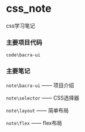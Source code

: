 # css_note
css学习笔记

### 主要项目代码

`code\bacra-ui`

### 主要笔记

`note\bacra-ui` —— 项目介绍

`note\selector`  —— CSS选择器

`note\layout` —— 简单布局

`note\flex` —— flex布局

